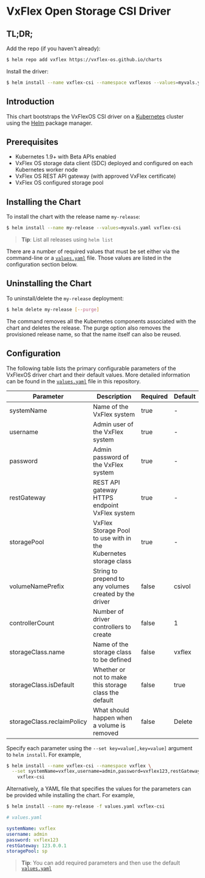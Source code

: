 # VxFlex Open Storage CSI Driver

## TL;DR;

Add the repo (if you haven't already):
```bash
$ helm repo add vxflex https://vxflex-os.github.io/charts
```

Install the driver:
```bash
$ helm install --name vxflex-csi --namespace vxflexos --values=myvals.yaml
```

## Introduction

This chart bootstraps the VxFlexOS CSI driver on a [Kubernetes](http://kubernetes.io) cluster using the [Helm](https://helm.sh) package manager.

## Prerequisites

- Kubernetes 1.9+ with Beta APIs enabled
- VxFlex OS storage data client (SDC) deployed and configured on each Kubernetes worker node
- VxFlex OS REST API gateway (with approved VxFlex certificate)
- VxFlex OS configured storage pool

## Installing the Chart

To install the chart with the release name `my-release`:

```bash
$ helm install --name my-release --values=myvals.yaml vxflex-csi
```
> **Tip**: List all releases using `helm list`

There are a number of required values that must be set either via the command-line or a [`values.yaml`](values.yaml) file. Those values are listed in the configuration section below.

## Uninstalling the Chart

To uninstall/delete the `my-release` deployment:

```bash
$ helm delete my-release [--purge]
```

The command removes all the Kubernetes components associated with the chart and deletes the release. The purge option also removes the provisioned release name, so that the name itself can also be reused.

## Configuration

The following table lists the primary configurable parameters of the VxFlexOS driver chart and their default values. More detailed information can be found in the [`values.yaml`](values.yaml) file in this repository.

| Parameter | Description | Required | Default |
| --------- | ----------- | -------- |-------- |
| systemName | Name of the VxFlex system   | true | - |
| username | Admin user of the VxFlex system   | true | - |
| password | Admin password of the VxFlex system   | true | - |
| restGateway | REST API gateway HTTPS endpoint VxFlex system | true | - |
| storagePool | VxFlex Storage Pool to use with in the Kubernetes storage class | true | - |
| volumeNamePrefix | String to prepend to any volumes created by the driver | false | csivol |
| controllerCount | Number of driver controllers to create | false | 1 |
| storageClass.name | Name of the storage class to be defined | false | vxflex |
| storageClass.isDefault | Whether or not to make this storage class the default | false | true |
| storageClass.reclaimPolicy | What should happen when a volume is removed | false | Delete |

Specify each parameter using the `--set key=value[,key=value]` argument to `helm install`. For example,

```bash
$ helm install --name vxflex-csi --namespace vxflex \
  --set systemName=vxflex,username=admin,password=vxflex123,restGateway=https://123.0.0.1,storagePool=sp \
    vxflex-csi
```
Alternatively, a YAML file that specifies the values for the parameters can be provided while installing the chart. For example,

```bash
$ helm install --name my-release -f values.yaml vxflex-csi
```

```yaml
# values.yaml

systemName: vxflex
username: admin
password: vxflex123
restGateway: 123.0.0.1
storagePool: sp
```

> **Tip**: You can add required parameters and then use the default [`values.yaml`](values.yaml)
